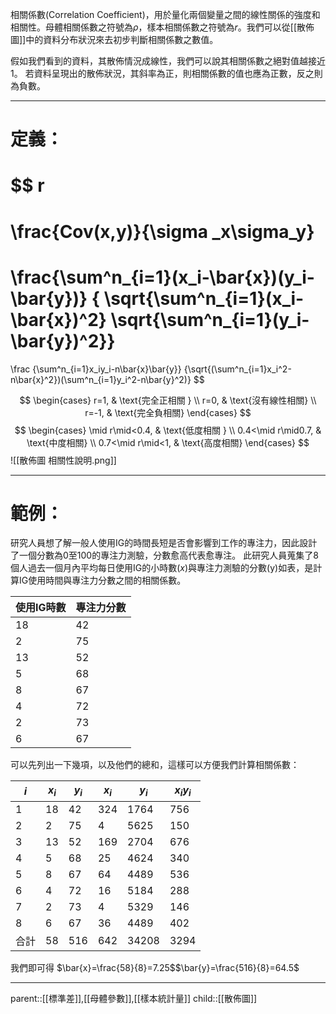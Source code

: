 相關係數(Correlation Coefficient)，用於量化兩個變量之間的線性關係的強度和相關性。母體相關係數之符號為$\rho$，樣本相關係數之符號為$r$。我們可以從[[散佈圖]]中的資料分布狀況來去初步判斷相關係數之數值。

假如我們看到的資料，其散佈情況成線性，我們可以說其相關係數之絕對值越接近1。
若資料呈現出的散佈狀況，其斜率為正，則相關係數的值也應為正數，反之則為負數。
- - -
# 定義：
$$
r
=
\frac{Cov(x,y)}{\sigma _x\sigma_y}
=
\frac{\sum^n_{i=1}(x_i-\bar{x})(y_i-\bar{y})}
{ \sqrt{\sum^n_{i=1}(x_i-\bar{x})^2} \sqrt{\sum^n_{i=1}(y_i-\bar{y})^2}}
=
\frac
{\sum^n_{i=1}x_iy_i-n\bar{x}\bar{y}}
{\sqrt{(\sum^n_{i=1}x_i^2-n\bar{x}^2})(\sum^n_{i=1}y_i^2-n\bar{y}^2)}
$$

$$
\begin{cases}
    r=1, & \text{完全正相關 } \\
    r=0, & \text{沒有線性相關}  \\
    r=-1, & \text{完全負相關}
\end{cases}
$$
$$
\begin{cases}
    \mid r\mid<0.4, & \text{低度相關 } \\
    0.4<\mid r\mid0.7, & \text{中度相關}  \\
    0.7<\mid r\mid<1, & \text{高度相關}
\end{cases}
$$
![[散佈圖 相關性說明.png]]
- - -
# 範例：
研究人員想了解一般人使用IG的時間長短是否會影響到工作的專注力，因此設計了一個分數為0至100的專注力測驗，分數愈高代表愈專注。
此研究人員蒐集了8個人過去一個月內平均每日使用IG的小時數($x$)與專注力測驗的分數(y)如表，是計算IG使用時間與專注力分數之間的相關係數。

| 使用IG時數 | 專注力分數 |
| ------ | ----- |
| 18     | 42    |
| 2      | 75    |
| 13     | 52    |
| 5      | 68    |
| 8      | 67    |
| 4      | 72    |
| 2      | 73    |
| 6      | 67    |
可以先列出一下幾項，以及他們的總和，這樣可以方便我們計算相關係數：

| $i$ | $x_i$ | $y_i$ | $x_i$ | $y_i$ | $x_iy_i$ |
| --- | ----- | ----- | ----- | ----- | -------- |
| 1   | 18    | 42    | 324   | 1764  | 756      |
| 2   | 2     | 75    | 4     | 5625  | 150      |
| 3   | 13    | 52    | 169   | 2704  | 676      |
| 4   | 5     | 68    | 25    | 4624  | 340      |
| 5   | 8     | 67    | 64    | 4489  | 536      |
| 6   | 4     | 72    | 16    | 5184  | 288      |
| 7   | 2     | 73    | 4     | 5329  | 146      |
| 8   | 6     | 67    | 36    | 4489  | 402      |
| 合計  | 58    | 516   | 642   | 34208 | 3294     |
我們即可得
$\bar{x}=\frac{58}{8}=7.25$$\bar{y}=\frac{516}{8}=64.5$

- - -
parent::[[標準差]],[[母體參數]],[[樣本統計量]]
child::[[散佈圖]]
